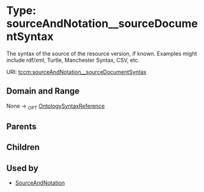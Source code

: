 
# Type: sourceAndNotation__sourceDocumentSyntax


The syntax of the source of the resource version, if known. Examples might include rdf/xml, Turtle,
Manchester Syntax, CSV, etc.

URI: [tccm:sourceAndNotation__sourceDocumentSyntax](https://hotecosystem.org/tccm/sourceAndNotation__sourceDocumentSyntax)


## Domain and Range

None ->  <sub>OPT</sub> [OntologySyntaxReference](OntologySyntaxReference.md)

## Parents


## Children


## Used by

 * [SourceAndNotation](SourceAndNotation.md)
